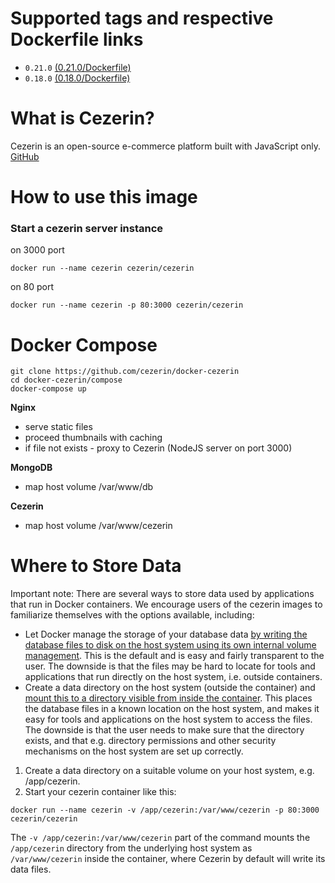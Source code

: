 # Supported tags and respective Dockerfile links

- ```0.21.0```
[(0.21.0/Dockerfile)](https://github.com/cezerin/docker-cezerin/blob/master/images/0.21.0/Dockerfile)
- ```0.18.0```
[(0.18.0/Dockerfile)](https://github.com/cezerin/docker-cezerin/blob/master/images/0.18.0/Dockerfile)


# What is Cezerin?
Cezerin is an open-source e-commerce platform built with JavaScript only. [GitHub](https://github.com/cezerin/cezerin)


# How to use this image

### Start a cezerin server instance
on 3000 port
```shell
docker run --name cezerin cezerin/cezerin
```

on 80 port
```shell
docker run --name cezerin -p 80:3000 cezerin/cezerin
```

# Docker Compose
```shell
git clone https://github.com/cezerin/docker-cezerin
cd docker-cezerin/compose
docker-compose up
```

**Nginx**
- serve static files
- proceed thumbnails with caching
- if file not exists - proxy to Cezerin (NodeJS server on port 3000)

**MongoDB**
- map host volume /var/www/db

**Cezerin**
- map host volume /var/www/cezerin

# Where to Store Data
Important note: There are several ways to store data used by applications that run in Docker containers. We encourage users of the cezerin images to familiarize themselves with the options available, including:

- Let Docker manage the storage of your database data [by writing the database files to disk on the host system using its own internal volume management](https://docs.docker.com/engine/tutorials/dockervolumes/#adding-a-data-volume). This is the default and is easy and fairly transparent to the user. The downside is that the files may be hard to locate for tools and applications that run directly on the host system, i.e. outside containers.
- Create a data directory on the host system (outside the container) and [mount this to a directory visible from inside the container](https://docs.docker.com/engine/tutorials/dockervolumes/#mount-a-host-directory-as-a-data-volume). This places the database files in a known location on the host system, and makes it easy for tools and applications on the host system to access the files. The downside is that the user needs to make sure that the directory exists, and that e.g. directory permissions and other security mechanisms on the host system are set up correctly.


1. Create a data directory on a suitable volume on your host system, e.g. /app/cezerin.
2. Start your cezerin container like this:

```shell
docker run --name cezerin -v /app/cezerin:/var/www/cezerin -p 80:3000 cezerin/cezerin
```

The ```-v /app/cezerin:/var/www/cezerin``` part of the command mounts the ```/app/cezerin``` directory from the underlying host system as ```/var/www/cezerin``` inside the container, where Cezerin by default will write its data files.
